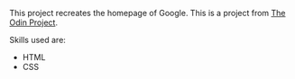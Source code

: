 This project recreates the homepage of Google. This is a project from [The Odin Project](http://www.theodinproject.com/courses/web-development-101/lessons/html-css).

Skills used are:
- HTML
- CSS